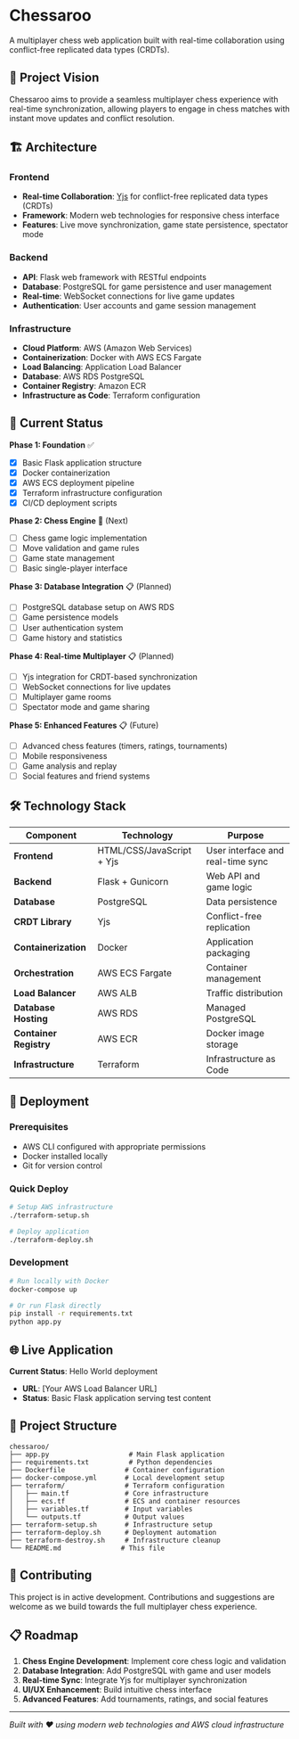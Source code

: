 # Chessaroo

A multiplayer chess web application built with real-time collaboration using conflict-free replicated data types (CRDTs).

## 🎯 Project Vision

Chessaroo aims to provide a seamless multiplayer chess experience with real-time synchronization, allowing players to engage in chess matches with instant move updates and conflict resolution.

## 🏗️ Architecture

### Frontend
- **Real-time Collaboration**: [Yjs](https://yjs.dev/) for conflict-free replicated data types (CRDTs)
- **Framework**: Modern web technologies for responsive chess interface
- **Features**: Live move synchronization, game state persistence, spectator mode

### Backend
- **API**: Flask web framework with RESTful endpoints
- **Database**: PostgreSQL for game persistence and user management
- **Real-time**: WebSocket connections for live game updates
- **Authentication**: User accounts and game session management

### Infrastructure
- **Cloud Platform**: AWS (Amazon Web Services)
- **Containerization**: Docker with AWS ECS Fargate
- **Load Balancing**: Application Load Balancer
- **Database**: AWS RDS PostgreSQL
- **Container Registry**: Amazon ECR
- **Infrastructure as Code**: Terraform configuration

## 🚀 Current Status

**Phase 1: Foundation** ✅
- [x] Basic Flask application structure
- [x] Docker containerization
- [x] AWS ECS deployment pipeline
- [x] Terraform infrastructure configuration
- [x] CI/CD deployment scripts

**Phase 2: Chess Engine** 🔄 (Next)
- [ ] Chess game logic implementation
- [ ] Move validation and game rules
- [ ] Game state management
- [ ] Basic single-player interface

**Phase 3: Database Integration** 📋 (Planned)
- [ ] PostgreSQL database setup on AWS RDS
- [ ] Game persistence models
- [ ] User authentication system
- [ ] Game history and statistics

**Phase 4: Real-time Multiplayer** 📋 (Planned)
- [ ] Yjs integration for CRDT-based synchronization
- [ ] WebSocket connections for live updates
- [ ] Multiplayer game rooms
- [ ] Spectator mode and game sharing

**Phase 5: Enhanced Features** 📋 (Future)
- [ ] Advanced chess features (timers, ratings, tournaments)
- [ ] Mobile responsiveness
- [ ] Game analysis and replay
- [ ] Social features and friend systems

## 🛠️ Technology Stack

| Component | Technology | Purpose |
|-----------|------------|---------|
| **Frontend** | HTML/CSS/JavaScript + Yjs | User interface and real-time sync |
| **Backend** | Flask + Gunicorn | Web API and game logic |
| **Database** | PostgreSQL | Data persistence |
| **CRDT Library** | Yjs | Conflict-free replication |
| **Containerization** | Docker | Application packaging |
| **Orchestration** | AWS ECS Fargate | Container management |
| **Load Balancer** | AWS ALB | Traffic distribution |
| **Database Hosting** | AWS RDS | Managed PostgreSQL |
| **Container Registry** | AWS ECR | Docker image storage |
| **Infrastructure** | Terraform | Infrastructure as Code |

## 🚀 Deployment

### Prerequisites
- AWS CLI configured with appropriate permissions
- Docker installed locally
- Git for version control

### Quick Deploy
```bash
# Setup AWS infrastructure
./terraform-setup.sh

# Deploy application
./terraform-deploy.sh
```

### Development
```bash
# Run locally with Docker
docker-compose up

# Or run Flask directly
pip install -r requirements.txt
python app.py
```

## 🌐 Live Application

**Current Status**: Hello World deployment
- **URL**: [Your AWS Load Balancer URL]
- **Status**: Basic Flask application serving test content

## 📂 Project Structure

```
chessaroo/
├── app.py                    # Main Flask application
├── requirements.txt          # Python dependencies
├── Dockerfile               # Container configuration
├── docker-compose.yml       # Local development setup
├── terraform/               # Terraform configuration
│   ├── main.tf              # Core infrastructure
│   ├── ecs.tf               # ECS and container resources
│   ├── variables.tf         # Input variables
│   └── outputs.tf           # Output values
├── terraform-setup.sh       # Infrastructure setup
├── terraform-deploy.sh      # Deployment automation
├── terraform-destroy.sh     # Infrastructure cleanup
└── README.md               # This file
```

## 🤝 Contributing

This project is in active development. Contributions and suggestions are welcome as we build towards the full multiplayer chess experience.

## 📋 Roadmap

1. **Chess Engine Development**: Implement core chess logic and validation
2. **Database Integration**: Add PostgreSQL with game and user models
3. **Real-time Sync**: Integrate Yjs for multiplayer synchronization
4. **UI/UX Enhancement**: Build intuitive chess interface
5. **Advanced Features**: Add tournaments, ratings, and social features

---

*Built with ❤️ using modern web technologies and AWS cloud infrastructure*